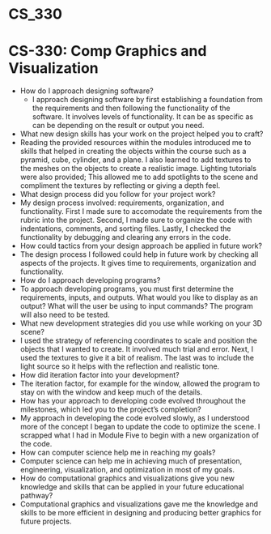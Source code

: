 # CS_330
# CS-330: Comp Graphics and Visualization
 - How do I approach designing software?
   - I approach designing software by first establishing a foundation from the requirements and then following the functionality of the software. It involves levels of functionality. It can be as specific as can be depending on the result or output you need.
 - What new design skills has your work on the project helped you to craft?
  - Reading the provided resources within the modules introduced me to skills that helped in creating the objects within the course such as a pyramid, cube, cylinder, and a plane. I also learned to add textures to the meshes on the objects to create a realistic image. Lighting tutorials were also provided; This allowed me to add spotlights to the scene and compliment the textures by reflecting or giving a depth feel.
 - What design process did you follow for your project work?
  - My design process involved: requirements, organization, and functionality. First I made sure to accomodate the requirements from the rubric into the project. Second, I made sure to organize the code with indentations, comments, and sorting files. Lastly, I checked the functionality by debugging and clearing any errors in the code. 
 - How could tactics from your design approach be applied in future work?
  - The design process I followed could help in future work by checking all aspects of the projects. It gives time to requirements, organization and functionality. 
 - How do I approach developing programs?
  - To approach developing programs, you must first determine the requirements, inputs, and outputs. What would you like to display as an output? What will the user be using to input commands? The program will also need to be tested.
 - What new development strategies did you use while working on your 3D scene?
  - I used the strategy of referencing coordinates to scale and position the objects that I wanted to create. It involved much trial and error. Next, I used the textures to give it a bit of realism. The last was to include the light source so it helps with the reflection and realistic tone.
 - How did iteration factor into your development?
  - The iteration factor, for example for the window, allowed the program to stay on with the window and keep much of the details.
 - How has your approach to developing code evolved throughout the milestones, which led you to the project’s completion?
  - My approach in developing the code evolved slowly, as I understood more of the concept I began to update the code to optimize the scene. I scrapped what I had in Module Five to begin with a new organization of the code.
 - How can computer science help me in reaching my goals?
  - Computer science can help me in achieving much of presentation, engineering, visualization, and optimization in most of my goals. 
 - How do computational graphics and visualizations give you new knowledge and skills that can be applied in your future educational pathway?
  - Computational graphics and visualizations gave me the knowledge and skills to be more efficient in designing and producing better graphics for future projects.
